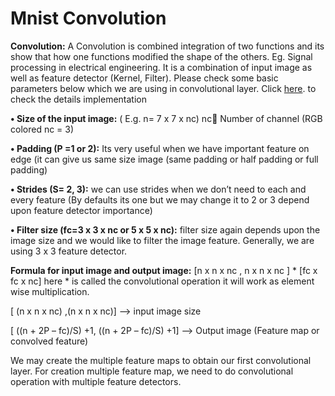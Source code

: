 # Mnist Convolution
<b>Convolution:</b>
A Convolution is combined integration of two functions and its show that how one functions modified the shape of the others. 
Eg. Signal processing in electrical engineering. 
It is a combination of input image as well as feature detector (Kernel, Filter). 
Please check some basic parameters below which we are using in convolutional layer.
Click <a href="http://mlaileader.com/post/convolution/7">here</a>. to check the details implementation

  <b>•	Size of the input image:</b> ( E.g. n= 7 x 7 x nc) nc Number of channel (RGB colored nc = 3)

  <b>•	Padding (P =1 or 2):</b> Its very useful when we have important feature on edge (it can give us same size image 
  (same padding or half padding or full padding)

  <b>•	Strides (S= 2, 3):</b>  we can use strides when we don’t need to each and every feature (By defaults its one but we may change 
  it to 2 or 3 depend upon feature detector importance)
  
  <b>•	Filter size (fc=3 x 3 x nc or 5 x 5 x nc):</b> filter size again depends upon the image size and we would like to filter the 
  image feature. Generally, we are using 3 x 3 feature detector.

<b>Formula for input image and output image:</b>
[n x n x nc , n x n x nc ] * [fc x fc x nc]  here * is called the convolutional operation it will work as element wise multiplication. 

[ (n x n x nc) ,(n x n x nc)] --> input image size 

[ ((n + 2P – fc)/S) +1, ((n + 2P – fc)/S) +1] --> Output image (Feature map or convolved feature)

We may create the multiple feature maps to obtain our first convolutional layer. 
For creation multiple feature map, we need to do convolutional operation with multiple feature detectors.
